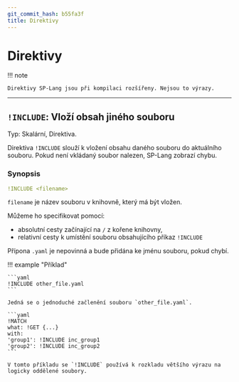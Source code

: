 ```yaml
---
git_commit_hash: b55fa3f
title: Direktivy
---
```


# Direktivy

!!! note

    Direktivy SP-Lang jsou při kompilaci rozšířeny. Nejsou to výrazy.


--- 

## `!INCLUDE`: Vloží obsah jiného souboru

Typ: Skalární, Direktiva.

Direktiva `!INCLUDE` slouží k vložení obsahu daného souboru do aktuálního souboru.
Pokud není vkládaný soubor nalezen, SP-Lang zobrazí chybu.


### Synopsis

```yaml
!INCLUDE <filename>
```

`filename` je název souboru v knihovně, který má být vložen.

Můžeme ho specifikovat pomocí:

* absolutní cesty začínající na `/` z kořene knihovny,
* relativní cesty k umístění souboru obsahujícího příkaz `!INCLUDE`
  
Přípona `.yaml` je nepovinná a bude přidána ke jménu souboru, pokud chybí.

!!! example "Příklad"

	```yaml
	!INCLUDE other_file.yaml
	```

	Jedná se o jednoduché začlenění souboru `other_file.yaml`.

	```yaml
	!MATCH
	what: !GET {...}
	with:
	'group1': !INCLUDE inc_group1
	'group2': !INCLUDE inc_group2
	```

	V tomto příkladu se `!INCLUDE` používá k rozkladu většího výrazu na logicky oddělené soubory.
